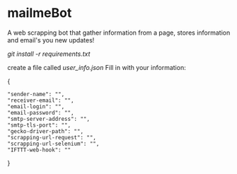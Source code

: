 # mailmeBot
A web scrapping bot that gather information from a page, stores information and email's you new updates!


*git install -r requirements.txt*

create a file called *user_info.json*
Fill in with your information:

{

    "sender-name": "",
    "receiver-email": "",
    "email-login": "",
    "email-password": "",
    "smtp-server-address": "",
    "smtp-tls-port": "",
    "gecko-driver-path": "",
    "scrapping-url-request": "",
    "scrapping-url-selenium": "",
    "IFTTT-web-hook": ""
    
}

